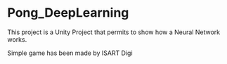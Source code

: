 # Pong_DeepLearning

This project is a Unity Project that permits to show how a Neural Network works.

Simple game has been made by ISART Digi